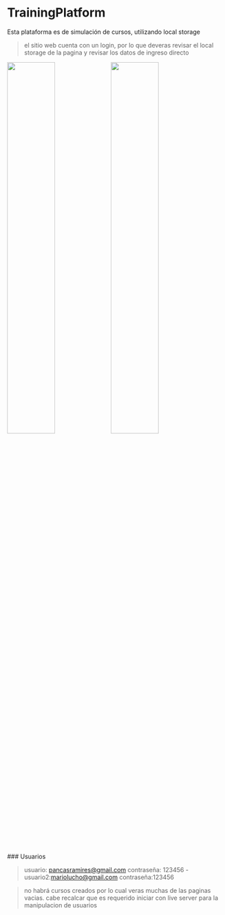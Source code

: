 # TrainingPlatform
Esta plataforma es de simulación de cursos, utilizando local storage

> el sitio web cuenta con un login, por lo que deveras revisar el local storage de la pagina y revisar los datos de ingreso directo

<div style="inline-block">
  <img src="https://i.ibb.co/99rNNWF/tp.png" width="47%"/>
  <img src="https://i.ibb.co/cvCMstj/screen.png" width="47%"/>
</div>
### Usuarios

> usuario: pancasramires@gmail.com contraseña: 123456 - usuario2:mariolucho@gmail.com contraseña:123456

> no habrá cursos creados por lo cual veras muchas de las paginas vacias.
>  cabe recalcar que es requerido iniciar con live server para la manipulacion de usuarios
